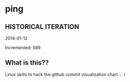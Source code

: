 # ping

## HISTORICAL ITERATION
2014-01-12

Incremented: 589

## What is this?? 
Linux skills to hack the github commit visualization chart `;-)`
